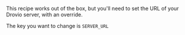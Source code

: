 This recipe works out of the box, but you'll need to set the URL of your Drovio server, with an override.   

The key you want to change is `SERVER_URL`
